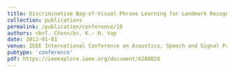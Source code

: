 ```yaml
---
title: Discriminative Bag-of-Visual Phrase Learning for Landmark Recognition
collection: publications
permalink: /publication/conference/10
authors: <b>T. Chen</b>, K.- H. Yap
date: 2012-01-01
venue: IEEE International Conference on Acoustics, Speech and Signal Processing (ICASSP, Oral Presentation)
pubtype: 'conference'
pdf: https://ieeexplore.ieee.org/document/6288028
---
```


<!-- paperurl: 'http://academicpages.github.io/files/paper1.pdf'
citation: 'Your Name, You. (2009). &quot;Paper Title Number 1.&quot; <i>Journal 1</i>. 1(1).' -->
<!-- [Download paper here](http://academicpages.github.io/files/paper1.pdf) -->
